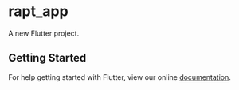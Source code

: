 # rapt_app

A new Flutter project.

## Getting Started

For help getting started with Flutter, view our online
[documentation](https://flutter.io/).
